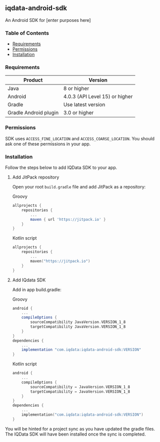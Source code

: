 ## iqdata-android-sdk

An Android SDK for [enter purposes here]

### Table of Contents
- [Requirements](#requirements)
- [Permissions](#permissions)
- [Installation](#installation)

### Requirements
|Product|Version|
|---|---|
|Java|8 or higher|
|Android|4.0.3 (API Level 15) or higher|
|Gradle|Use latest version|
|Gradle Android plugin|3.0 or higher|

### Permissions
SDK uses `ACCESS_FINE_LOCATION` and `ACCESS_COARSE_LOCATION`. You should ask one of these permissions in your app.

### Installation

Follow the steps below to add IQData SDK to your app.

1. Add JitPack repository

    Open your root `build.gradle` file and add JitPack as a repository:

    Groovy
    ```groovy
    allprojects {
        repositories {
            ...
            maven { url 'https://jitpack.io' }
        }
    }
    ```
    Kotlin script
    ```kotlin
    allprojects {
        repositories {
            ...
            maven("https://jitpack.io")
        }
    }
    ```
2. Add IQdata SDK

    Add in app build.gradle:

    Groovy
    ```groovy
    android {
        ...
        compileOptions {
            sourceCompatibility JavaVersion.VERSION_1_8
            targetCompatibility JavaVersion.VERSION_1_8
        }
    }
    dependencies {
        ...
        implementation "com.iqdata:iqdata-android-sdk:VERSION"
    }
    ```
    Kotlin script
    ```kotlin
    android {
        ...
        compileOptions {
            sourceCompatibility = JavaVersion.VERSION_1_8
            targetCompatibility = JavaVersion.VERSION_1_8
        }
    }
    dependencies {
        ...
        implementation("com.iqdata:iqdata-android-sdk:VERSION")
    }
    ```

You will be hinted for a project sync as you have updated the gradle files. The IQData SDK will have been installed once the sync is completed.
